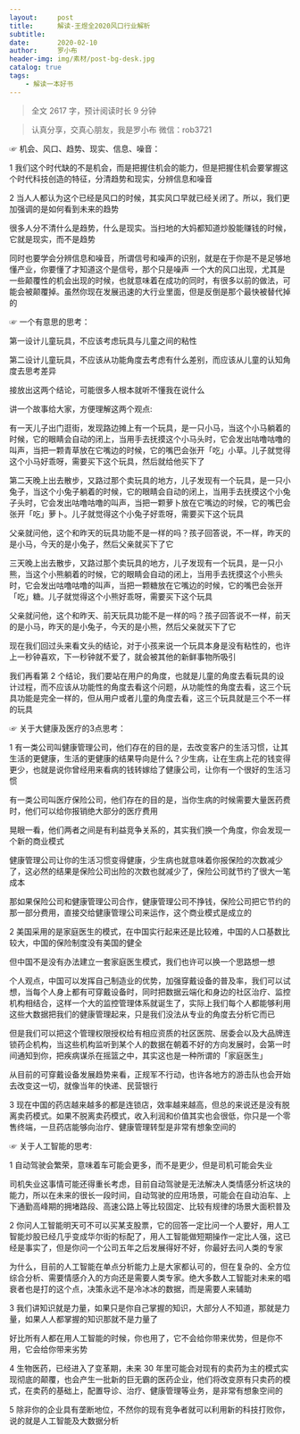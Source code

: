 ```yaml
---
layout:     post
title:      解读-王煜全2020风口行业解析
subtitle:   
date:       2020-02-10
author:     罗小布
header-img: img/素材/post-bg-desk.jpg
catalog: true
tags:
    - 解读一本好书
---
```



> 全文 2617 字，预计阅读时长 9 分钟

>认真分享，交真心朋友，我是罗小布  微信：rob3721

☞  机会、风口、趋势、现实、信息、噪音：

1
我们这个时代缺的不是机会，而是把握住机会的能力，但是把握住机会要掌握这个时代科技创造的特征，分清趋势和现实，分辨信息和噪音

2
当人人都认为这个已经是风口的时候，其实风口早就已经关闭了。所以，我们更加强调的是如何看到未来的趋势

很多人分不清什么是趋势，什么是现实。当扫地的大妈都知道炒股能赚钱的时候，它就是现实，而不是趋势

同时也要学会分辨信息和噪音，所谓信号和噪声的识别，就是在于你是不是足够地懂产业，你要懂了才知道这个是信号，那个只是噪声
一个大的风口出现，尤其是一些颠覆性的机会出现的时候，也就意味着在成功的同时，有很多以前的做法，可能会被颠覆掉。虽然你现在发展迅速的大行业里面，但是反倒是那个最快被替代掉的


☞ 一个有意思的思考：

第一设计儿童玩具，不应该考虑玩具与儿童之间的粘性

第二设计儿童玩具，不应该从功能角度去考虑有什么差别，而应该从儿童的认知角度去思考差异

接放出这两个结论，可能很多人根本就听不懂我在说什么

讲一个故事给大家，方便理解这两个观点:

有一天儿子出门逛街，发现路边摊上有一个玩具，是一只小马，当这个小马躺着的时候，它的眼睛会自动的闭上，当用手去抚摸这个小马头时，它会发出咕噜咕噜的叫声，当把一颗青草放在它嘴边的时候，它的嘴巴会张开「吃」小草。儿子就觉得这个小马好乖呀，需要买下这个玩具，然后就给他买下了

第二天晚上出去散步，又路过那个卖玩具的地方，儿子发现有一个玩具，是一只小兔子，当这个小兔子躺着的时候，它的眼睛会自动的闭上，当用手去抚摸这个小兔子头时，它会发出咕噜咕噜的叫声，当把一颗萝卜放在它嘴边的时候，它的嘴巴会张开「吃」萝卜。儿子就觉得这个小兔子好乖呀，需要买下这个玩具

父亲就问他，这个和昨天的玩具功能不是一样的吗？孩子回答说，不一样，昨天的是小马，今天的是小兔子，然后父亲就买下了它

三天晚上出去散步，又路过那个卖玩具的地方，儿子发现有一个玩具，是一只小熊，当这个小熊躺着的时候，它的眼睛会自动的闭上，当用手去抚摸这个小熊头时，它会发出咕噜咕噜的叫声，当把一颗糖放在它嘴边的时候，它的嘴巴会张开「吃」糖。儿子就觉得这个小熊好乖呀，需要买下这个玩具

父亲就问他，这个和昨天、前天玩具功能不是一样的吗？孩子回答说不一样，前天的是小马，昨天的是小兔子，今天的是小熊，然后父亲就买下了它

现在我们回过头来看文头的结论，对于小孩来说一个玩具本身是没有粘性的，也许上一秒钟喜欢，下一秒钟就不爱了，就会被其他的新鲜事物所吸引

我们再看第 2 个结论，我们要站在用户的角度，也就是儿童的角度去看玩具的设计过程，而不应该从功能性的角度去看这个问题，从功能性的角度去看，这三个玩具功能是完全一样的，但从用户或者儿童的角度去看，这三个玩具就是三个不一样的玩具


☞ 关于大健康及医疗的3点思考：

1
有一类公司叫健康管理公司，他们存在的目的是，去改变客户的生活习惯，让其生活的更健康，生活的更健康的结果导向是什么？少生病，让在生病上花的钱变得更少，也就是说你曾经用来看病的钱转嫁给了健康公司，让你有一个很好的生活习惯

有一类公司叫医疗保险公司，他们存在的目的是，当你生病的时候需要大量医药费时，他们可以给你报销绝大部分的医疗费用

晃眼一看，他们两者之间是有利益竞争关系的，其实我们换一个角度，你会发现一个新的商业模式

健康管理公司让你的生活习惯变得健康，少生病也就意味着你报保险的次数减少了，这必然的结果是保险公司出险的次数也就减少了，保险公司就节约了很大一笔成本

那如果保险公司和健康管理公司合作，健康管理公司不挣钱，保险公司把它节约的那一部分费用，直接交给健康管理公司来运作，这个商业模式是成立的

2
美国采用的是家庭医生的模式，在中国实行起来还是比较难，中国的人口基数比较大，中国的保险制度没有美国的健全

但中国不是没有办法建立一套家庭医生模式，我们也许可以换一个思路想一想

个人观点，中国可以发挥自己制造业的优势，加强穿戴设备的普及率，我们可以试想，当每个人身上都有可穿戴设备时，同时把数据云端化和身边的社区治疗、监控机构相结合，这样一个大的监控管理体系就诞生了，实际上我们每个人都能够利用这些大数据把我们的健康管理起来，只是我们没法从专业的角度去分析它而已

但是我们可以把这个管理权限授权给有相应资质的社区医院、居委会以及大品牌连锁药企机构，当这些机构监听到某个人的数据在朝着不好的方向发展时，会第一时间通知到你，把疾病谋杀在摇篮之中，其实这也是一种所谓的「家庭医生」

从目前的可穿戴设备发展趋势来看，正规军不行动，也许各地方的游击队也会开始去改变这一切，就像当年的快递、民营银行

3
现在中国的药店越来越多的都是连锁店，效率越来越高，但总的来说还是没有脱离卖药模式。如果不脱离卖药模式，收入利润和价值其实也会很低，你只是一个零售终端，一旦药店能够向治疗、健康管理转型是非常有想象空间的


☞ 关于人工智能的思考:

1
自动驾驶会繁荣，意味着车可能会更多，而不是更少，但是司机可能会失业

司机失业这事情可能还得重长考虑，目前自动驾驶是无法解决人类情感分析这块的能力，所以在未来的很长一段时间，自动驾驶的应用场景，可能会在自动泊车、上下通勤高峰期的拥堵路段、高速公路上等比较固定、比较有规律的场景大面积普及

2
你问人工智能明天可不可以买某支股票，它的回答一定比问一个人要好，用人工智能炒股已经几乎变成华尔街的标配了，用人工智能做短期操作一定比人强，这已经是事实了，但是你问一个公司五年之后发展得好不好，你最好去问人类的专家

为什么，目前的人工智能在单点分析能力上是大家都认可的，但在复杂的、全方位综合分析、需要情感介入的方向还是需要人类专家。绝大多数人工智能对未来的唱衰者也是打的这个点，决策永远不是冷冰冰的数据，而是需要人来辅助

3
我们讲知识就是力量，如果只是你自己掌握的知识，大部分人不知道，那就是力量，如果人人都掌握的知识那就不是力量了

好比所有人都在用人工智能的时候，你也用了，它不会给你带来优势，但是你不用，它会给你带来劣势

4
生物医药，已经进入了变革期，未来 30 年里可能会对现有的卖药为主的模式实现彻底的颠覆，也会产生一批新的巨无霸的医药企业，他们将改变原有只卖药的模式，在卖药的基础上，配置导诊、治疗、健康管理等业务，是非常有想象空间的

5
除非你的企业具有垄断地位，不然你的现有竞争者就可以利用新的科技打败你，说的就是人工智能及大数据分析